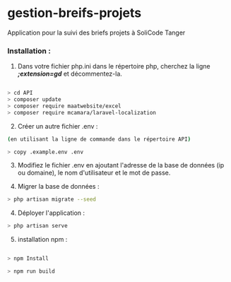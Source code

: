 # gestion-breifs-projets
Application pour la suivi des briefs projets à SoliCode Tanger


### Installation : 


1. Dans votre fichier php.ini dans le répertoire php, cherchez la ligne ___;extension=gd___  et décommentez-la.

```sh

> cd API
> composer update
> composer require maatwebsite/excel
> composer require mcamara/laravel-localization

```

2. Créer un autre fichier .env : 

```sh
(en utilisant la ligne de commande dans le répertoire API)

> copy .example.env .env
```

3. Modifiez le fichier .env en ajoutant l'adresse de la base de données (ip ou domaine), le nom d'utilisateur et le mot de passe.

4. Migrer la base de données :

```sh
> php artisan migrate --seed
```

4. Déployer l'application :

```sh
> php artisan serve
```

5. installation npm :

```sh

> npm Install 

> npm run build

```

